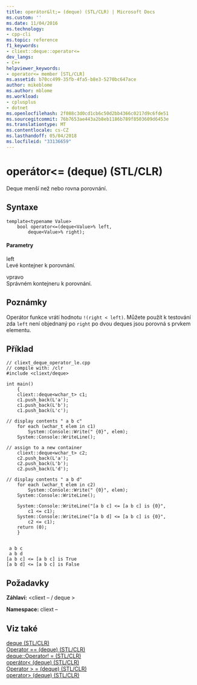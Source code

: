 ```yaml
---
title: operátor&lt;= (deque) (STL/CLR) | Microsoft Docs
ms.custom: ''
ms.date: 11/04/2016
ms.technology:
- cpp-cli
ms.topic: reference
f1_keywords:
- cliext::deque::operator<=
dev_langs:
- C++
helpviewer_keywords:
- operator<= member [STL/CLR]
ms.assetid: b70cc499-35fb-4fa5-b8e3-5270bc647ace
author: mikeblome
ms.author: mblome
ms.workload:
- cplusplus
- dotnet
ms.openlocfilehash: 2f088c3d0cd1cb6c50d2bb4366c0217d9c6fde51
ms.sourcegitcommit: 76b7653ae443a2b8eb1186b789f8503609d6453e
ms.translationtype: MT
ms.contentlocale: cs-CZ
ms.lasthandoff: 05/04/2018
ms.locfileid: "33136659"
---
```

# <a name="operatorlt-deque-stlclr"></a>operátor&lt;= (deque) (STL/CLR)
Deque menší než nebo rovna porovnání.  
  
## <a name="syntax"></a>Syntaxe  
  
```  
template<typename Value>  
    bool operator<=(deque<Value>% left,  
        deque<Value>% right);  
```  
  
#### <a name="parameters"></a>Parametry  
 left  
 Levé kontejner k porovnání.  
  
 vpravo  
 Správném kontejneru k porovnání.  
  
## <a name="remarks"></a>Poznámky  
 Operátor funkce vrátí hodnotu `!(right < left)`. Můžete použít k testování zda `left` není objednaný po `right` po dvou deques jsou porovná s prvkem elementu.  
  
## <a name="example"></a>Příklad  
  
```  
// cliext_deque_operator_le.cpp   
// compile with: /clr   
#include <cliext/deque>   
  
int main()   
    {   
    cliext::deque<wchar_t> c1;   
    c1.push_back(L'a');   
    c1.push_back(L'b');   
    c1.push_back(L'c');   
  
// display contents " a b c"   
    for each (wchar_t elem in c1)   
        System::Console::Write(" {0}", elem);   
    System::Console::WriteLine();   
  
// assign to a new container   
    cliext::deque<wchar_t> c2;   
    c2.push_back(L'a');   
    c2.push_back(L'b');   
    c2.push_back(L'd');   
  
// display contents " a b d"   
    for each (wchar_t elem in c2)   
        System::Console::Write(" {0}", elem);   
    System::Console::WriteLine();   
  
    System::Console::WriteLine("[a b c] <= [a b c] is {0}",   
        c1 <= c1);   
    System::Console::WriteLine("[a b d] <= [a b c] is {0}",   
        c2 <= c1);   
    return (0);   
    }  
  
```  
  
```Output  
 a b c  
 a b d  
[a b c] <= [a b c] is True  
[a b d] <= [a b c] is False  
```  
  
## <a name="requirements"></a>Požadavky  
 **Záhlaví:** \<cliext – / deque >  
  
 **Namespace:** cliext –  
  
## <a name="see-also"></a>Viz také  
 [deque (STL/CLR)](../dotnet/deque-stl-clr.md)   
 [Operator == (deque) (STL/CLR)](../dotnet/operator-equality-deque-stl-clr.md)   
 [deque::Operator! = (STL/CLR)](../dotnet/deque-operator-inequality-stl-clr.md)   
 [operátor\< (deque) (STL/CLR)](../dotnet/operator-less-than-deque-stl-clr.md)   
 [Operator > = (deque) (STL/CLR)](../dotnet/operator-greater-or-equal-deque-stl-clr.md)   
 [operator> (deque) (STL/CLR)](../dotnet/operator-greater-than-deque-stl-clr.md)